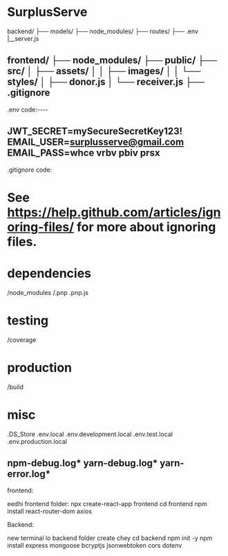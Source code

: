 # SurplusServe

backend/
├── models/
├── node_modules/
├── routes/
├── .env   
|__server.js

frontend/
├── node_modules/
├── public/
├── src/
│   ├── assets/
│   │   ├── images/
│   │   └── styles/
│   ├── donor.js
│   └── receiver.js
├── .gitignore
--------------------------------------------------------------------------------------------------------------------------
.env code:----

JWT_SECRET=mySecureSecretKey123!
EMAIL_USER=surplusserve@gmail.com
EMAIL_PASS=whce vrbv pbiv prsx
-----------------------------------------------------------------------------------------------------------------------------
.gitignore code:

# See https://help.github.com/articles/ignoring-files/ for more about ignoring files.

# dependencies
/node_modules
/.pnp
.pnp.js

# testing
/coverage

# production
/build

# misc
.DS_Store
.env.local
.env.development.local
.env.test.local
.env.production.local

npm-debug.log*
yarn-debug.log*
yarn-error.log*
--------------------------------------------------------------------------------------------------------------------------
frontend:

eedhi frontend folder:
npx create-react-app frontend
cd frontend
npm install react-router-dom axios

Backend:

new terminal lo
backend  folder  create chey
cd backend
npm init -y
npm install express mongoose bcryptjs jsonwebtoken cors dotenv


